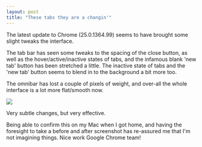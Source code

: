 ```yaml
---
layout: post
title: "These tabs they are a changin'"
---
```

The latest update to Chrome (25.0.1364.99) seems to have brought some slight tweaks the interface. 

The tab bar has seen some tweaks to the spacing of the close button, as well as the hover/active/inactive states of tabs, and the infamous blank 'new tab' button has been stretched a little. The inactive state of tabs and the 'new tab' button seems to blend in to the background a bit more too.

The omnibar has lost a couple of pixels of weight, and over-all the whole interface is a lot more flat/smooth now.

![](http://uk.omg.li/N93J/chrome-tabs.gif)

Very subtle changes, but very effective.

Being able to confirm this on my Mac when I got home, and having the foresight to take a before and after screenshot has re-assured me that I'm not imagining things. Nice work Google Chrome team!